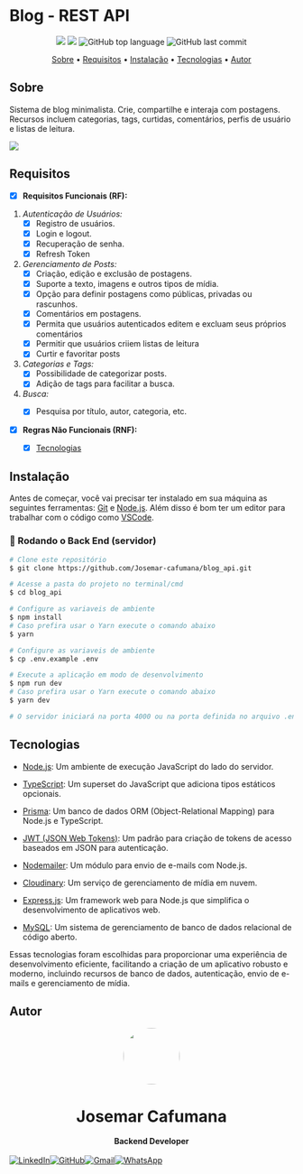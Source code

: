 # Blog - REST API

<p align="center">
  <img src="https://img.shields.io/static/v1?label=api&message=rest&color=blueviolet&style=for-the-badge"/>
  <img src="https://img.shields.io/github/license/MrRioja/nodejs-api-rest?color=blueviolet&logo=License&style=for-the-badge"/>
  <img alt="GitHub top language" src="https://img.shields.io/github/languages/top/MrRioja/nodejs-api-rest?color=blueviolet&logo=TypeScript&logoColor=white&style=for-the-badge">
  <img alt="GitHub last commit" src="https://img.shields.io/github/last-commit/Josemar-cafumana/blog_api?color=blueviolet&style=for-the-badge">
</p>

<p align="center">
  <a href="#sobre">Sobre</a> •
  <a href="#requisitos">Requisitos</a> •
  <a href="#instalação">Instalação</a> •
  <a href="#tecnologias">Tecnologias</a> •
  <a href="#autor">Autor</a>  
</p>

## Sobre

Sistema de blog minimalista. Crie, compartilhe e interaja com postagens. Recursos incluem categorias, tags, curtidas, comentários, perfis de usuário e listas de leitura.

<img src="./src/assets/Captura de ecrã de 2024-02-02 10-40-48.png" />


## Requisitos

  - [x] **Requisitos Funcionais (RF):**

1. *Autenticação de Usuários:*
    - [x]  Registro de usuários.
    - [x]  Login e logout.
    - [x]  Recuperação de senha.
    - [x]  Refresh Token
2. *Gerenciamento de Posts:*
    - [x]  Criação, edição e exclusão de postagens.
    - [x]  Suporte a texto, imagens e outros tipos de mídia.
    - [x]  Opção para definir postagens como públicas, privadas ou rascunhos.
    - [x]  Comentários em postagens.
    - [x]  Permita que usuários autenticados editem e excluam seus próprios comentários
    - [x]  Permitir que usuários criiem listas de leitura
    - [x]  Curtir e favoritar posts
3. *Categorias e Tags:*
    - [x]  Possibilidade de categorizar posts.
    - [x]  Adição de tags para facilitar a busca.
4. *Busca:*
    - [x]  Pesquisa por título, autor, categoria, etc.

    

  - [x] **Regras Não Funcionais (RNF):**

    - [x] <a href="#tecnologias">Tecnologias</a> 


## Instalação

Antes de começar, você vai precisar ter instalado em sua máquina as seguintes ferramentas:
[Git](https://git-scm.com) e [Node.js](https://nodejs.org/en/). Além disso é bom ter um editor para trabalhar com o código como [VSCode](https://code.visualstudio.com/).

### 🎲 Rodando o Back End (servidor)

```bash
# Clone este repositório
$ git clone https://github.com/Josemar-cafumana/blog_api.git

# Acesse a pasta do projeto no terminal/cmd
$ cd blog_api

# Configure as variaveis de ambiente
$ npm install
# Caso prefira usar o Yarn execute o comando abaixo
$ yarn

# Configure as variaveis de ambiente
$ cp .env.example .env

# Execute a aplicação em modo de desenvolvimento
$ npm run dev
# Caso prefira usar o Yarn execute o comando abaixo
$ yarn dev

# O servidor iniciará na porta 4000 ou na porta definida no arquivo .env na variável PORT - acesse <http://localhost:4000>
```


## Tecnologias

- [Node.js](https://nodejs.org/en/): Um ambiente de execução JavaScript do lado do servidor.

- [TypeScript](https://www.typescriptlang.org/): Um superset do JavaScript que adiciona tipos estáticos opcionais.

- [Prisma](https://www.prisma.io/): Um banco de dados ORM (Object-Relational Mapping) para Node.js e TypeScript.

- [JWT (JSON Web Tokens)](https://jwt.io/): Um padrão para criação de tokens de acesso baseados em JSON para autenticação.

- [Nodemailer](https://nodemailer.com/): Um módulo para envio de e-mails com Node.js.

- [Cloudinary](https://cloudinary.com/): Um serviço de gerenciamento de mídia em nuvem.

- [Express.js](https://expressjs.com/): Um framework web para Node.js que simplifica o desenvolvimento de aplicativos web. 

- [MySQL](https://www.mysql.com/): Um sistema de gerenciamento de banco de dados relacional de código aberto.


Essas tecnologias foram escolhidas para proporcionar uma experiência de desenvolvimento eficiente, facilitando a criação de um aplicativo robusto e moderno, incluindo recursos de banco de dados, autenticação, envio de e-mails e gerenciamento de mídia.

## Autor

<div align="center">
<img src="https://github.com/Josemar-cafumana.png" style="width: 100px; border-radius: 50%" />
<h1>Josemar Cafumana</h1>
<strong>Backend Developer</strong>
<br/>
<br/>
<div  style="display: flex; align-items: center: justify-content: center; text-align: center">

<a href="https://www.linkedin.com/in/josemar-cafumana-web-developer/" target="_blank">
<img alt="LinkedIn" src="https://img.shields.io/badge/linkedin-%230077B5.svg?style=for-the-badge&logo=linkedin&logoColor=white"/>
</a>

<a href="https://github.com/Josemar-cafumana" target="_blank">
<img alt="GitHub" src="https://img.shields.io/badge/github-%23121011.svg?style=for-the-badge&logo=github&logoColor=white"/>
</a>

<a href="mailto:rjosemar-cafumana@hotmail.com" target="_blank">
<img alt="Gmail" src="https://img.shields.io/badge/Gmail-D14836?style=for-the-badge&logo=gmail&logoColor=white" />
</a>

<a href="https://wa.link/65562r" target="_blank">
<img alt="WhatsApp" src="https://img.shields.io/badge/WhatsApp-25D366?style=for-the-badge&logo=whatsapp&logoColor=white"/>
</a>

</a>
</div>

<br/>
<br/>
</div>
